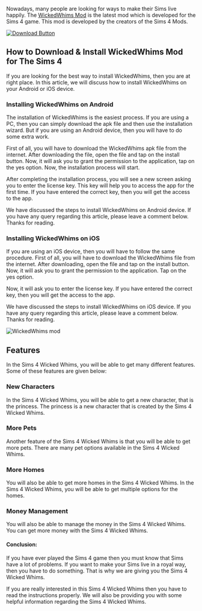 Nowadays, many people are looking for ways to make their Sims live happily. The [WickedWhims Mod](https://modshare.io/mods/wickedwhims/) is the latest mod which is developed for the Sims 4 game. This mod is developed by the creators of the Sims 4 Mods.

[![Download Button](https://i.ibb.co/cv0JFfW/Download-Now-Button.png)](https://modshare.io/mods/wickedwhims/)

## How to Download & Install WickedWhims Mod for The Sims 4


If you are looking for the best way to install WickedWhims, then you are at right place. In this article, we will discuss how to install WickedWhims on your Android or iOS device.

### Installing WickedWhims on Android

The installation of WickedWhims is the easiest process. If you are using a PC, then you can simply download the apk file and then use the installation wizard. But if you are using an Android device, then you will have to do some extra work.

First of all, you will have to download the WickedWhims apk file from the internet. After downloading the file, open the file and tap on the install button. Now, it will ask you to grant the permission to the application, tap on the yes option. Now, the installation process will start.

After completing the installation process, you will see a new screen asking you to enter the license key. This key will help you to access the app for the first time. If you have entered the correct key, then you will get the access to the app.

We have discussed the steps to install WickedWhims on Android device. If you have any query regarding this article, please leave a comment below. Thanks for reading.

### Installing WickedWhims on iOS

If you are using an iOS device, then you will have to follow the same procedure. First of all, you will have to download the WickedWhims file from the internet. After downloading, open the file and tap on the install button. Now, it will ask you to grant the permission to the application. Tap on the yes option.

Now, it will ask you to enter the license key. If you have entered the correct key, then you will get the access to the app.

We have discussed the steps to install WickedWhims on iOS device. If you have any query regarding this article, please leave a comment below. Thanks for reading.

![WickedWhims mod](https://modshare.io/storage/wickedwhims-gameplay-1024x576.jpg)

## Features

In the Sims 4 Wicked Whims, you will be able to get many different features. Some of these features are given below:

### New Characters

In the Sims 4 Wicked Whims, you will be able to get a new character, that is the princess. The princess is a new character that is created by the Sims 4 Wicked Whims.

### More Pets

Another feature of the Sims 4 Wicked Whims is that you will be able to get more pets. There are many pet options available in the Sims 4 Wicked Whims.

### More Homes

You will also be able to get more homes in the Sims 4 Wicked Whims. In the Sims 4 Wicked Whims, you will be able to get multiple options for the homes.

### Money Management

You will also be able to manage the money in the Sims 4 Wicked Whims. You can get more money with the Sims 4 Wicked Whims.

#### Conclusion:

If you have ever played the Sims 4 game then you must know that Sims have a lot of problems. If you want to make your Sims live in a royal way, then you have to do something. That is why we are giving you the Sims 4 Wicked Whims.

If you are really interested in this Sims 4 Wicked Whims then you have to read the instructions properly. We will also be providing you with some helpful information regarding the Sims 4 Wicked Whims.
